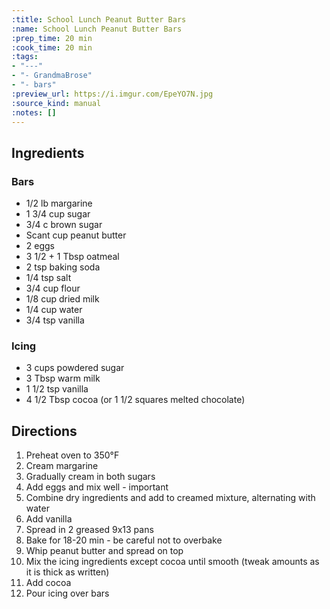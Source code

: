 ```yaml
---
:title: School Lunch Peanut Butter Bars
:name: School Lunch Peanut Butter Bars
:prep_time: 20 min
:cook_time: 20 min
:tags:
- "---"
- "- GrandmaBrose"
- "- bars"
:preview_url: https://i.imgur.com/EpeYO7N.jpg
:source_kind: manual
:notes: []
---
```


## Ingredients
### Bars
- 1/2 lb margarine
- 1 3/4 cup sugar
- 3/4 c brown sugar
- Scant cup peanut butter
- 2 eggs
- 3 1/2 + 1 Tbsp oatmeal
- 2 tsp baking soda
- 1/4 tsp salt
- 3/4 cup flour
- 1/8 cup dried milk
- 1/4 cup water
- 3/4 tsp vanilla

### Icing
- 3 cups powdered sugar
- 3 Tbsp warm milk
- 1 1/2 tsp vanilla
- 4 1/2 Tbsp cocoa (or 1 1/2 squares melted chocolate)


## Directions
1. Preheat oven to 350°F
2. Cream margarine
3. Gradually cream in both sugars
4. Add eggs and mix well - important
5. Combine dry ingredients and add to creamed mixture, alternating with water
6. Add vanilla
7. Spread in 2 greased 9x13 pans
8. Bake for 18-20 min - be careful not to overbake
9. Whip peanut butter and spread on top
10. Mix the icing ingredients except cocoa until smooth (tweak amounts as it is thick as written)
11. Add cocoa
12. Pour icing over bars
